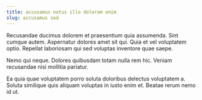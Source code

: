 ```yaml
---
title: accusamus natus illo dolorem enim
slug: accusamus sed
---
```


Recusandae ducimus dolorem et praesentium quia assumenda. Sint cumque autem. Aspernatur dolores amet sit qui. Quia et vel voluptatem optio. Repellat laboriosam qui sed voluptas inventore quae saepe.

Nemo qui neque. Dolores quibusdam totam nulla rem hic. Veniam recusandae nisi mollitia pariatur.

Ea quia quae voluptatem porro soluta doloribus delectus voluptatem a. Soluta similique quis aliquam voluptas in iusto enim et. Beatae rerum nemo id ut.
